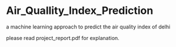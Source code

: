 # Air_Quallity_Index_Prediction
a machine learning approach to predict the air quality index of delhi

please read project_report.pdf for explanation.
